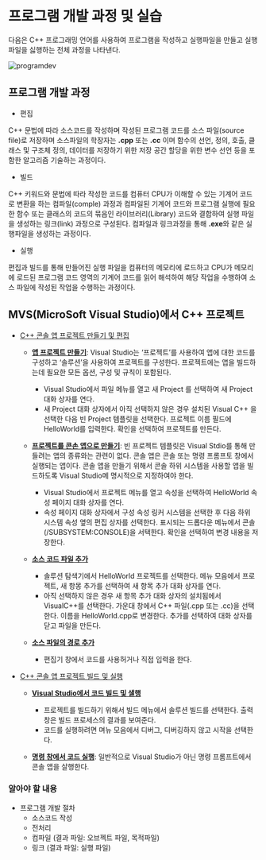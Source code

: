 # 프로그램 개발 과정 및 실습

다음은 C++ 프로그래밍 언어를 사용하여 프로그램을 작성하고 실행파일을 만들고 실행파일을 싫행하는 전체 과정을 나타낸다. 

![programdev](./images/programdev.png)

## 프로그램 개발 과정

* 편집

C++ 문법에 따라 소스코드를 작성하며 작성된 프로그램 코드를 소스 파일(source file)로 저장하며 소스파일의 학장자는 **.cpp** 또는 **.cc** 이며 
함수의 선언, 정의, 호출, 클래스 및 구조체 정의, 데이터를 저장하기 위한 저장 공간 할당을 위한 변수 선언 등을 포함한 알고리즘 기술하는 과정이다. 

* 빌드 

C++ 키워드와 문법에 따라 작성한 코드를 컴퓨터 CPU가 이해할 수 있는 기계어 코드로 변환을 하는 컴파일(comple) 과정과 컴파일된 기계어 코드와 프로그램 실행에 필요한 함수 또는 클래스의 코드의 묶음인 라이브러리(Library) 코드와 결합하여 실행 파일을 생성하는 링크(link) 과정으로 구성된다. 컴파일과 링크과정을 통해 **.exe**와 같은 실행파일을 생성하는 과정이다.

* 실행 

편집과 빌드를 통해 만들어진 실행 파일을 컴퓨터의 메모리에 로드하고 CPU가 메모리에 로드된 프로그램 코드 영역의 기계어 코드를 읽어 해석하여 해당 작업을 수행하여 소스 파일에 작성된 작업을 수행하는 과정이다. 

## MVS(MicroSoft Visual Studio)에서 C++ 프로젝트

* [C++ 콘솔 앱 프로젝트 만들기 및 편집](https://docs.microsoft.com/ko-kr/cpp/build/vscpp-step-1-create?view=msvc-150)

  - **[앱 프로젝트 만들기](https://docs.microsoft.com/ko-kr/cpp/build/vscpp-step-2-build?view=msvc-150#build-and-run-your-code-in-visual-studio)**: Visual Studio는 ‘프로젝트’를 사용하여 앱에 대한 코드를 구성하고 ‘솔루션’을 사용하여 프로젝트를 구성한다. 프로젝트에는 앱을 빌드하는데 필요한 모든 옵션, 구성 및 규칙이 포함된다.
    + Visual Studio에서 파일 메뉴를 열고 새 Project 를 선택하여 새 Project 대화 상자를 연다.
    + 새 Project 대화 상자에서 아직 선택하지 않은 경우 설치된 Visual C++ 을 선택한 다음 빈 Project 템플릿을 선택한다. 프로젝트 이름 필드에 HelloWorld를 입력한다. 확인을 선택하여 프로젝트를 만든다.
  
  - **[프로젝트를 콘손 앱으로 만들기](https://docs.microsoft.com/ko-kr/cpp/build/vscpp-step-2-build?view=msvc-150#build-and-run-your-code-in-visual-studio)**: 빈 프로젝트 템플릿은 Visual Stdio를 통해 만들려는 앱의 종류와는 관련이 없다. 콘솔 앱은 콘솔 또는 명령 프롬프토 창에서 실행되는 앱이다. 콘솔 앱을 만들기 위해서 콘솔 하위 시스템을 사용할 앱을 빌드하도록 Visual Studio메 명시적으로 지정하여야 한다.
    + Visual Studio에서 프로젝트 메뉴를 열고 속성을 선택하여 HelloWorld 속성 페이지 대화 상자를 연다.
    + 속성 페이지 대화 상자에서 구성 속성 링커 시스템을 선택한 후 다음 하위 시스템 속성 옆의 편집 상자를 선택한다. 표시되는 드롭다운 메뉴에서 콘솔(/SUBSYSTEM:CONSOLE)을 서택한다. 확인을 선택하여 변경 내용을 저장한다. 

  - **[소스 코드 파일 추가](https://docs.microsoft.com/ko-kr/cpp/build/vscpp-step-2-build?view=msvc-150#build-and-run-your-code-in-visual-studio)**
    + 솔루션 탐색기에서 HelloWorld 프로젝트를 선택한다. 메뉴 모음에서 프로젝트, 새 항몽 추가를 선택하여 새 항목 추가 대화 상자를 연다.
    + 아직 선택하지 않은 경우 새 항목 추가 대화 상자의 설치됨에서 VisualC++를 선택한다. 가운대 창에서 C++ 파일(.cpp 또는 .cc)을 선택한다. 이름을 HelloWorld.cpp로 변경한다. 추가를 선택하여 대화 상자를 닫고 파일을 만든다. 

  - **[소스 파일의 경로 추가](https://docs.microsoft.com/ko-kr/cpp/build/vscpp-step-2-build?view=msvc-150#build-and-run-your-code-in-visual-studio)**
    + 편집기 창에서 코드를 사용허거나 직접 입력을 한다. 

* [C++ 콘솔 앱 프로젝트 빌드 및 실행](https://docs.microsoft.com/ko-kr/cpp/build/vscpp-step-2-build?view=msvc-150)

  - **[Visual Studio에서 코드 빌드 및 샐행](https://docs.microsoft.com/ko-kr/cpp/build/vscpp-step-2-build?view=msvc-150#build-and-run-your-code-in-visual-studio)**
    + 프로젝트를 빌드하기 위해서 빌드 메뉴에서 솔루션 빌드를 선택한다. 출력 창은 빌드 프로세스의 결과를 보여준다.
    + 코드를 실행하려면 며뉴 모음에서 디버그, 디버깅하지 않고 시작을 선택한다. 

  - **[명령 창에서 코드 실행](https://docs.microsoft.com/ko-kr/cpp/build/vscpp-step-2-build?view=msvc-150#run-your-code-in-a-command-window)**: 일반적으로 Visual Studio가 아닌 명령 프롬프트에서 콘솔 앱을 살행한다. 

### 알아야 할 내용
* 프로그램 개발 절차 
  - 소스코드 작성
  - 전처리 
  - 컴파일 (결과 파일: 오브젝트 파일, 목적파일)
  - 링크 (결과 파일: 실행 파일)



